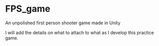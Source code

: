 # FPS_game
An unpolished first person shooter game made in Unity

I will add the details on what to attach to what as I develop this practice game.
